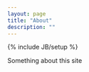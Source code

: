 ```yaml
---
layout: page
title: "About"
description: ""
---
```

{% include JB/setup %}

Something about this site

